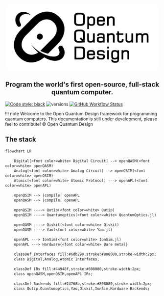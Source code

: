 # ![Open Quantum Design](./img/oqd-logo-text.png)

<div align="center">
    <h2 align="center">
        Program the world's first open-source, full-stack quantum computer.
    </h2>
</div>

[![Code style: black](https://img.shields.io/badge/code%20style-black-000000.svg)](https://github.com/ambv/black)
![versions](https://img.shields.io/badge/python-3.8%20%7C%203.9%20%7C%203.10-blue)
[![GitHub Workflow Status](https://img.shields.io/badge/build-passing-brightgreen)](https://github.com/ki3-qbt/graph-compiler/actions)

!!! note
Welcome to the Open Quantum Design framework for programming quantum computers.
This documentation is still under development, please feel to contribute! © Open Quantum Design

## The stack

```mermaid
flowchart LR

    Digital[<font color=white> Digital Circuit] --> openQASM(<font color=white> openQASM)
    Analog[<font color=white> Analog Circuit] --> openQSIM(<font color=white> openQSIM)
    Atomic[<font color=white> Atomic Protocol] ---> openAPL(<font color=white> openAPL)

    openQSIM --> |compile| openAPL
    openQASM --> |compile| openAPL

    openQSIM ----> Qutip(<font color=white> Qutip)
    openQSIM ----> Quantumoptics(<font color=white> QuantumOptics.jl)

    openQASM ----> Qiskit(<font color=white> Qiskit)
    openQASM ----> Yao(<font color=white> Yao.jl)

    openAPL ---> IonSim(<font color=white> IonSim.jl)
    openAPL ---> Hardware{<font color=white> Bare metal}

    classDef Interfaces fill:#6db290,stroke:#808080,stroke-width:2px;
    class Digital,Analog,Atomic Interfaces;

    classDef IRs fill:#44948f,stroke:#808080,stroke-width:2px;
    class openQASM,openQSIM,openAPL IRs;

    classDef Backends fill:#24768b,stroke:#808080,stroke-width:2px;
    class Qutip,Quantumoptics,Yao,Qiskit,IonSim,Hardware Backends;


```
